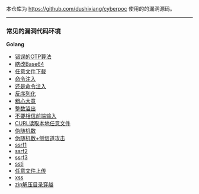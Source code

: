 本仓库为 https://github.com/dushixiang/cyberpoc 使用的的漏洞源码。

----

### 常见的漏洞代码环境

**Golang**

- [错误的OTP算法](./go/bad_totp)
- [瞎改Base64](./go/base64)
- [任意文件下载](./go/download)
- [命令注入](./go/exec)
- [还是命令注入](./go/exec2)
- [反序列化](./go/gob)
- [粗心大意](./go/helloworld)
- [整数溢出](./go/int64)
- [不要相信前端输入](./go/nine)
- [CURL读取本地任意文件](./go/picture)
- [伪随机数](./go/rand)
- [伪随机数+侧信道攻击](./go/side)
- [ssrf1](./go/ssrf)
- [ssrf2](./go/ssrf2)
- [ssrf3](./go/ssrf3)
- [ssti](./go/ssti)
- [任意文件上传](./go/upload)
- [xss](./go/xss)
- [zip解压目录穿越](./go/zipslip)

